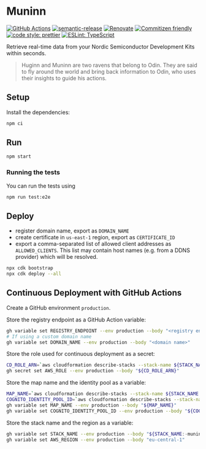 # Muninn

[![GitHub Actions](https://github.com/bifravst/Muninn-frontend/actions/workflows/test-and-release.yaml/badge.svg)](https://github.com/bifravst/Muninn-frontend/actions/workflows/test-and-release.yaml)
[![semantic-release](https://img.shields.io/badge/%20%20%F0%9F%93%A6%F0%9F%9A%80-semantic--release-e10079.svg)](https://github.com/semantic-release/semantic-release)
[![Renovate](https://img.shields.io/badge/renovate-enabled-brightgreen.svg)](https://renovatebot.com)
[![Commitizen friendly](https://img.shields.io/badge/commitizen-friendly-brightgreen.svg)](http://commitizen.github.io/cz-cli/)
[![code style: prettier](https://img.shields.io/badge/code_style-prettier-ff69b4.svg)](https://github.com/prettier/prettier/)
[![ESLint: TypeScript](https://img.shields.io/badge/ESLint-TypeScript-blue.svg)](https://github.com/typescript-eslint/typescript-eslint)

Retrieve real-time data from your Nordic Semiconductor Development Kits within
seconds.

> Huginn and Muninn are two ravens that belong to Odin. They are said to fly
> around the world and bring back information to Odin, who uses their insights
> to guide his actions.

## Setup

Install the dependencies:

```bash
npm ci
```

## Run

```bash
npm start
```

### Running the tests

You can run the tests using

```bash
npm run test:e2e
```

## Deploy

- register domain name, export as `DOMAIN_NAME`
- create certificate in `us-east-1` region, export as `CERTIFICATE_ID`
- export a comma-separated list of allowed client addresses as
  `ALLOWED_CLIENTS`. This list may contain host names (e.g. from a DDNS
  provider) which will be resolved.

```bash
npx cdk bootstrap
npx cdk deploy --all
```

## Continuous Deployment with GitHub Actions

Create a GitHub environment `production`.

<!-- FIXME: add CLI comment -->

Store the registry endpoint as a GitHub Action variable:

```bash
gh variable set REGISTRY_ENDPOINT --env production --body "<registry endpoint>"
# If using a custom domain name
gh variable set DOMAIN_NAME --env production --body "<domain name>"
```

Store the role used for continuous deployment as a secret:

```bash
CD_ROLE_ARN=`aws cloudformation describe-stacks --stack-name ${STACK_NAME:-muninn-web} | jq -r '.Stacks[0].Outputs[] | select(.OutputKey == "gitHubCdRoleArn") | .OutputValue'`
gh secret set AWS_ROLE --env production --body "${CD_ROLE_ARN}"
```

Store the map name and the identity pool as a variable:

```bash
MAP_NAME=`aws cloudformation describe-stacks --stack-name ${STACK_NAME:-muninn-web} | jq -r '.Stacks[0].Outputs[] | select(.OutputKey == "mapName") | .OutputValue'`
COGNITO_IDENTITY_POOL_ID=`aws cloudformation describe-stacks --stack-name ${STACK_NAME:-muninn-web} | jq -r '.Stacks[0].Outputs[] | select(.OutputKey == "identityPoolId") | .OutputValue'`
gh variable set MAP_NAME --env production --body "${MAP_NAME}"
gh variable set COGNITO_IDENTITY_POOL_ID --env production --body "${COGNITO_IDENTITY_POOL_ID}"
```

Store the stack name and the region as a variable:

```bash
gh variable set STACK_NAME --env production --body "${STACK_NAME:-muninn-web}"
gh variable set AWS_REGION --env production --body "eu-central-1"
```
